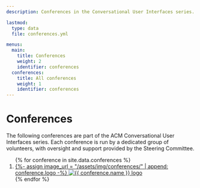 ```yaml
---
description: Conferences in the Conversational User Interfaces series.

lastmod: 
  type: data
  file: conferences.yml

menus:
  main:
    title: Conferences
    weight: 2
    identifier: conferences
  conferences:
    title: All conferences
    weight: 1
    identifier: conferences
---
```


# Conferences

The following conferences are part of the ACM Conversational User Interfaces series. Each conference is run by a dedicated group of volunteers, with oversight and support provided by the Steering Committee.

<ol class="d-flex flex-wrap list-unstyled">
	{% for conference in site.data.conferences %}
		<li class="col-lg-4 col-6 p-0 my-2 text-center">
			<a href="{{ conference.url }}" title="{{ conference.title }}" target="_blank">
				{%- assign image_url = "/assets/img/conferences/" | append: conference.logo -%}
				<img src="{{ image_url | relative_url }}?{{ cache }}" class="w-75 scale-hover m-3 rounded shadow" alt="{{ conference.name }} logo">
			</a>
		</li>
	{% endfor %}
</ol>
